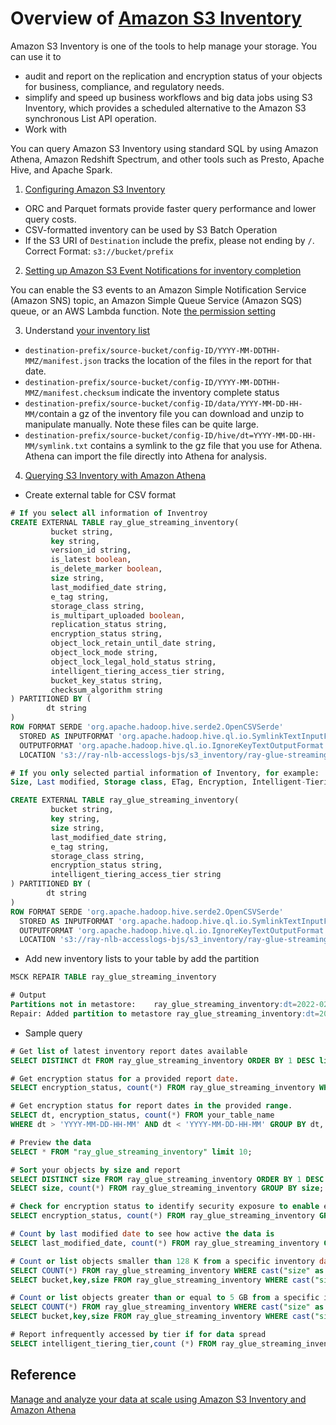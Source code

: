 # Overview of [Amazon S3 Inventory](https://docs.aws.amazon.com/AmazonS3/latest/userguide/storage-inventory.html)

Amazon S3 Inventory is one of the tools to help manage your storage. You can use it to 
- audit and report on the replication and encryption status of your objects for business, compliance, and regulatory needs. 
- simplify and speed up business workflows and big data jobs using S3 Inventory, which provides a scheduled alternative to the Amazon S3 synchronous List API operation. 
- Work with 

You can query Amazon S3 Inventory using standard SQL by using Amazon Athena, Amazon Redshift Spectrum, and other tools such as Presto, Apache Hive, and Apache Spark. 

1. [Configuring Amazon S3 Inventory](https://docs.aws.amazon.com/AmazonS3/latest/userguide/configure-inventory.html)
- ORC and Parquet formats provide faster query performance and lower query costs. 
- CSV-formatted inventory can be used by S3 Batch Operation
- If the S3 URI of `Destination` include the prefix, please not ending by `/`. Correct Format: `s3://bucket/prefix`

2. [Setting up Amazon S3 Event Notifications for inventory completion](https://docs.aws.amazon.com/AmazonS3/latest/userguide/storage-inventory-notification.html)

You can enable the S3 events to an Amazon Simple Notification Service (Amazon SNS) topic, an Amazon Simple Queue Service (Amazon SQS) queue, or an AWS Lambda function. Note [the permission setting](https://docs.aws.amazon.com/AmazonS3/latest/userguide/grant-destinations-permissions-to-s3.html)

3. Understand [your inventory list](https://docs.aws.amazon.com/AmazonS3/latest/userguide/storage-inventory-location.html)

- `destination-prefix/source-bucket/config-ID/YYYY-MM-DDTHH-MMZ/manifest.json` tracks the location of the files in the report for that date.
- `destination-prefix/source-bucket/config-ID/YYYY-MM-DDTHH-MMZ/manifest.checksum` indicate the inventory complete status
- `destination-prefix/source-bucket/config-ID/data/YYYY-MM-DD-HH-MM/`contain a gz of the inventory file you can download and unzip to manipulate manually. Note these files can be quite large.
- `destination-prefix/source-bucket/config-ID/hive/dt=YYYY-MM-DD-HH-MM/symlink.txt` contains a symlink to the gz file that you use for Athena. Athena can import the file directly into Athena for analysis.
 
4. [Querying S3 Inventory with Amazon Athena](https://docs.aws.amazon.com/AmazonS3/latest/userguide/storage-inventory-athena-query.html)

- Create external table for CSV format
```sql
# If you select all information of Inventroy
CREATE EXTERNAL TABLE ray_glue_streaming_inventory(
         bucket string,
         key string,
         version_id string,
         is_latest boolean,
         is_delete_marker boolean,
         size string,
         last_modified_date string,
         e_tag string,
         storage_class string,
         is_multipart_uploaded boolean,
         replication_status string,
         encryption_status string,
         object_lock_retain_until_date string,
         object_lock_mode string,
         object_lock_legal_hold_status string,
         intelligent_tiering_access_tier string,
         bucket_key_status string,
         checksum_algorithm string
) PARTITIONED BY (
        dt string
) 
ROW FORMAT SERDE 'org.apache.hadoop.hive.serde2.OpenCSVSerde'
  STORED AS INPUTFORMAT 'org.apache.hadoop.hive.ql.io.SymlinkTextInputFormat'
  OUTPUTFORMAT 'org.apache.hadoop.hive.ql.io.IgnoreKeyTextOutputFormat'
  LOCATION 's3://ray-nlb-accesslogs-bjs/s3_inventory/ray-glue-streaming/ray-glue-streaming-inventory/hive/';

# If you only selected partial information of Inventory, for example: 
Size, Last modified, Storage class, ETag, Encryption, Intelligent-Tiering: Access tier

CREATE EXTERNAL TABLE ray_glue_streaming_inventory(
         bucket string,
         key string,
         size string,
         last_modified_date string,
         e_tag string,
         storage_class string,
         encryption_status string,
         intelligent_tiering_access_tier string
) PARTITIONED BY (
        dt string
) 
ROW FORMAT SERDE 'org.apache.hadoop.hive.serde2.OpenCSVSerde'
  STORED AS INPUTFORMAT 'org.apache.hadoop.hive.ql.io.SymlinkTextInputFormat'
  OUTPUTFORMAT 'org.apache.hadoop.hive.ql.io.IgnoreKeyTextOutputFormat'
  LOCATION 's3://ray-nlb-accesslogs-bjs/s3_inventory/ray-glue-streaming/ray-glue-streaming-inventory/hive/';
```

- Add new inventory lists to your table by add the partition
```sql
MSCK REPAIR TABLE ray_glue_streaming_inventory

# Output
Partitions not in metastore:	ray_glue_streaming_inventory:dt=2022-02-26-01-00
Repair: Added partition to metastore ray_glue_streaming_inventory:dt=2022-02-26-01-00
```

- Sample query
```sql
# Get list of latest inventory report dates available
SELECT DISTINCT dt FROM ray_glue_streaming_inventory ORDER BY 1 DESC limit 10;

# Get encryption status for a provided report date.
SELECT encryption_status, count(*) FROM ray_glue_streaming_inventory WHERE dt = '2022-02-26-01-00' GROUP BY encryption_status;

# Get encryption status for report dates in the provided range.
SELECT dt, encryption_status, count(*) FROM your_table_name 
WHERE dt > 'YYYY-MM-DD-HH-MM' AND dt < 'YYYY-MM-DD-HH-MM' GROUP BY dt, encryption_status;

# Preview the data
SELECT * FROM "ray_glue_streaming_inventory" limit 10;

# Sort your objects by size and report
SELECT DISTINCT size FROM ray_glue_streaming_inventory ORDER BY 1 DESC limit 10;
SELECT size, count(*) FROM ray_glue_streaming_inventory GROUP BY size;

# Check for encryption status to identify security exposure to enable encryption
SELECT encryption_status, count(*) FROM ray_glue_streaming_inventory GROUP BY encryption_status;

# Count by last modified date to see how active the data is
SELECT last_modified_date, count(*) FROM ray_glue_streaming_inventory GROUP BY last_modified_date;

# Count or list objects smaller than 128 K from a specific inventory date
SELECT COUNT(*) FROM ray_glue_streaming_inventory WHERE cast("size" as bigint) < 128000; 
SELECT bucket,key,size FROM ray_glue_streaming_inventory WHERE cast("size" as bigint) < 128000; 

# Count or list objects greater than or equal to 5 GB from a specific inventory date
SELECT COUNT(*) FROM ray_glue_streaming_inventory WHERE cast("size" as bigint) >= 5000000000;
SELECT bucket,key,size FROM ray_glue_streaming_inventory WHERE cast("size" as bigint) >5000000000;

# Report infrequently accessed by tier if for data spread
SELECT intelligent_tiering_tier,count (*) FROM ray_glue_streaming_inventory GROUP BY intelligent_tiering_tier;
```

## Reference 
[Manage and analyze your data at scale using Amazon S3 Inventory and Amazon Athena](https://aws.amazon.com/blogs/storage/manage-and-analyze-your-data-at-scale-using-amazon-s3-inventory-and-amazon-athena/)